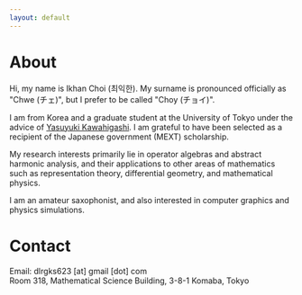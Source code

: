 ```yaml
---
layout: default
---
```


<script type="text/javascript">
  var imageURLs = [
	   "/assets/img/220107.jpg",
	   //"/assets/img/220516.jpeg"
  ];
  function getImageTag() {
	var img = '<img src=\"';
	var randomIndex = Math.floor(Math.random() * imageURLs.length);
	img += imageURLs[randomIndex];
	img += '\" align=\"right\" style=\"height: 120px;\"/>';
	return img;
  }
  document.write(getImageTag());
</script>

# About

Hi, my name is Ikhan Choi (최익한).
My surname is pronounced officially as "Chwe (チェ)", but I prefer to be called "Choy (チョイ)".

I am from Korea and a graduate student at the University of Tokyo under the advice of [Yasuyuki Kawahigashi](https://www.ms.u-tokyo.ac.jp/~yasuyuki/index-e.html).
I am grateful to have been selected as a recipient of the Japanese government (MEXT) scholarship.

My research interests primarily lie in operator algebras and abstract harmonic analysis, and their applications to other areas of mathematics such as representation theory, differential geometry, and mathematical physics.

I am an amateur saxophonist, and also interested in computer graphics and physics simulations.


# Contact

Email: dlrgks623 [at] gmail [dot] com<br>
Room 318, Mathematical Science Building, 3-8-1 Komaba, Tokyo